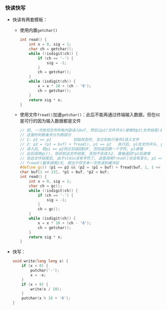 ### 快读快写

- 快读有两套模板：

  - 使用内置`getchar()`
    ```c++
    int read() {
        int x = 0, sig = 1;
        char ch = getchar();
        while (!isdigit(ch)) {
            if (ch == '-') {
                sig = -1;
            }
            ch = getchar();
        }
        while (isdigit(ch)) {
            x = x * 10 + (ch - '0');
            ch = getchar();
        }
        return sig * x;
    }
    ```

  - 使用文件`fread()`加速`getchar()`：此后不能再通过终端输入数据，但在`OI`是可行的因为输入数据都是文件
    ```c++
    // 即, 一次性将文件所有内容读入buf, 然后让p1(文件开头)递增到p2(文件结尾)处, 每次调用递增一次并返回字符
    // 这里的判断条件分为两部分
    // 1: p1 == p2			初始状态时, 会立刻执行条件2读入文件
    // 2: p2 = (p1 = buf) + fread(), p1 == p2	执行后, p1在文件开头, p2在文件结尾
    // 读入后, 若p1 == p2则立刻返回EOF, 否则返回第一个字符, p1递增
    // 此后调用gc(), 除非到达文件结尾, 否则不会进入2, 直接返回*p1后递增
    // 到达文件结尾后, 由于stdin没有字符了, 这里调用fread()也没有变化, p1 == p2 == buf
    // fread()最多调用2次, 相当于将文本一次性读到缓冲区
    #define gc() (p1 == p2 && (p2 = (p1 = buf) + fread(buf, 1, 1 << 20, stdin), p1 == p2) ? EOF : *p1++)
    char buf[1 << 23], *p1 = buf, *p2 = buf;
    int read() {
        int x = 0, sig = 1;
        char ch = gc();
        while (!isdigit(ch)) {
            if (ch == '-') {
                sig = -1;
            }
            ch = gc();
        }
        while (isdigit(ch)) {
            x = x * 10 + (ch - '0');
            ch = getchar();
        }
        return sig * x;
    }

- 快写：
  ```c++
  void write(long long x) {
      if (x < 0) {
          putchar('-');
          x = -x;
      }
      if (x > 9) {
          write(x / 10);
      }
      putchar(x % 10 + '0');
  }